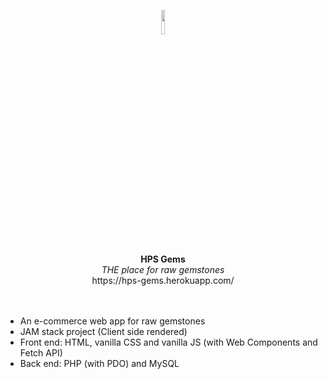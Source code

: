 <p align=center>
  <img src="https://firebasestorage.googleapis.com/v0/b/hps-gems.appspot.com/o/logo%2Ffavicon.ico?alt=media&token=01ea51aa-eb17-419c-9cb0-fbb7149d09e5" width=10% />
  <br />
  <b>HPS Gems</b>
  <br />
  <i>THE place for raw gemstones</i>
  <br />
  https://hps-gems.herokuapp.com/
  <br />
  <br />
  <br />
</p>

- An e-commerce web app for raw gemstones
- JAM stack project (Client side rendered)
- Front end: HTML, vanilla CSS and vanilla JS (with Web Components and Fetch API)
- Back end: PHP (with PDO) and MySQL
